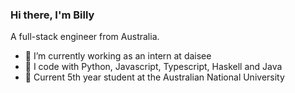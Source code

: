 ### Hi there, I'm Billy

A full-stack engineer from Australia.

 - 🔭 I’m currently working as an intern at daisee
 - 💬 I code with Python, Javascript, Typescript, Haskell and Java
 - 🌱 Current 5th year student at the Australian National University
